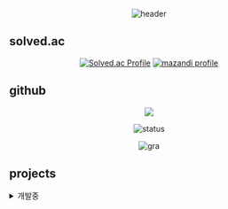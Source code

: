<div align="center">

![header](https://capsule-render.vercel.app/api?type=waving&height=400&color=gradient&text=wntjd-0612&desc=sunrint%20software%20118th%20AnA%2014th%20director&descAlign=70&descAlignY=60&fontAlignY=40)

</div>

## solved.ac
<div align="center">

[![Solved.ac Profile](http://mazassumnida.wtf/api/v2/generate_badge?boj=potterkim0612)](https://solved.ac/potterkim0612/)
[![mazandi profile](http://mazandi.herokuapp.com/api?handle=potterkim0612&theme=warm)](https://solved.ac/potterkim0612/)
</div>

## github
<div align="center">
<a href="https://opgc.me/#/users/wntjd-0612" target="_blank">
<a src="https://opgc.me/#/users/wntjd-0612" target="_blank">
<img src="https://api.opgc.me/githubs/users/wntjd-0612/tag/?theme=basic"/>
</a>
</a>   

![status](https://github-readme-stats.vercel.app/api?username=wntjd-0612&show_icons=true&theme=white)

![gra](https://github-readme-activity-graph.vercel.app/graph?username=wntjd-0612&bg_color=ffffff&color=3366ff&line=3366ff&point=3366ff&area=true&hide_border=true)

</div>


## projects

<details>
<summary>개발중</summary>
<table>
    <li><a style="text-decoration: none; color: white; " href="https://github.com/wntjd-0612/Physics_Engine">물리시뮬레이션</a></li>
    <li><a style="text-decoration: none; color: white; " href="https://github.com/wntjd-0612/find_foodtruck">길거리 음식점 찾기</a></li>
</table>
</details>
